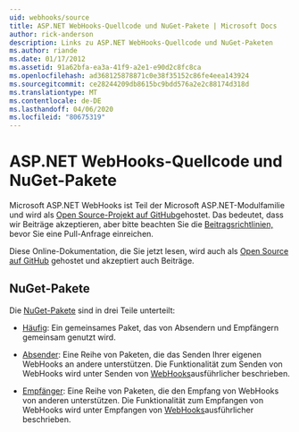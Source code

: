 ```yaml
---
uid: webhooks/source
title: ASP.NET WebHooks-Quellcode und NuGet-Pakete | Microsoft Docs
author: rick-anderson
description: Links zu ASP.NET WebHooks-Quellcode und NuGet-Paketen
ms.author: riande
ms.date: 01/17/2012
ms.assetid: 91a62bfa-ea3a-41f9-a2e1-e90d2c8fc8ca
ms.openlocfilehash: ad368125878871c0e38f35152c86fe4eea143924
ms.sourcegitcommit: ce28244209db8615bc9bdd576a2e2c88174d318d
ms.translationtype: MT
ms.contentlocale: de-DE
ms.lasthandoff: 04/06/2020
ms.locfileid: "80675319"
---
```

# <a name="aspnet-webhooks-source-code-and-nuget-packages"></a>ASP.NET WebHooks-Quellcode und NuGet-Pakete

Microsoft ASP.NET WebHooks ist Teil der Microsoft ASP.NET-Modulfamilie und wird als [Open Source-Projekt auf GitHub](https://github.com/aspnet/WebHooks)gehostet. Das bedeutet, dass wir Beiträge akzeptieren, aber bitte beachten Sie die [Beitragsrichtlinien,](https://github.com/aspnet/Home/blob/master/CONTRIBUTING.md) bevor Sie eine Pull-Anfrage einreichen.

Diese Online-Dokumentation, die Sie jetzt lesen, wird auch als [Open Source auf GitHub](http://docs.asp.net/en/latest/contribute/style-guide.html#style-guide) gehostet und akzeptiert auch Beiträge.

## <a name="nuget-packages"></a>NuGet-Pakete

Die [NuGet-Pakete](https://nuget.org/packages?q=Microsoft.AspNet.WebHooks) sind in drei Teile unterteilt:

* [Häufig](https://www.nuget.org/packages?q=Microsoft.AspNet.WebHooks.Common): Ein gemeinsames Paket, das von Absendern und Empfängern gemeinsam genutzt wird.

* [Absender](https://www.nuget.org/packages?q=Microsoft.AspNet.WebHooks.Custom): Eine Reihe von Paketen, die das Senden Ihrer eigenen WebHooks an andere unterstützen. Die Funktionalität zum Senden von WebHooks wird unter Senden von [WebHooks](sending/senders.md)ausführlicher beschrieben.

* [Empfänger](https://www.nuget.org/packages?q=Microsoft.AspNet.WebHooks.Receivers): Eine Reihe von Paketen, die den Empfang von WebHooks von anderen unterstützen. Die Funktionalität zum Empfangen von WebHooks wird unter Empfangen von [WebHooks](receiving/index.md)ausführlicher beschrieben.
